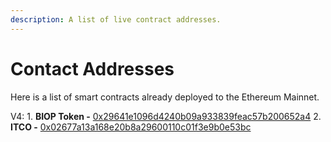 ```yaml
---
description: A list of live contract addresses.
---
```


# Contact Addresses

Here is a list of smart contracts already deployed to the Ethereum Mainnet.

V4: 1. **BIOP Token -** [0x29641e1096d4240b09a933839feac57b200652a4](https://etherscan.io/address/0x29641e1096d4240b09a933839feac57b200652a4) 2. **ITCO -** [0x02677a13a168e20b8a29600110c01f3e9b0e53bc](https://etherscan.io/address/0x02677a13a168e20b8a29600110c01f3e9b0e53bc)

